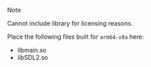 > [!NOTE]
> Cannot include library for licensing reasons.  

Place the following files built for `arm64-v8a` here:
  * libmain.so
  * libSDL2.so
